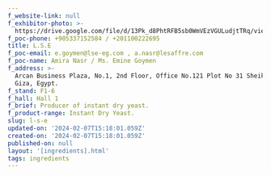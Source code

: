 ```yaml
---
f_website-link: null
f_exhibitor-photo: >-
  https://drive.google.com/file/d/13Pk_d8PhtRFB5sb0WmVEzVGULudjtTRq/view?usp=drive_link
f_poc-phone: +905337152584 / +201100222695
title: L.S.E
f_poc-email: e.goymen@lse-eg.com , a.nasr@lesaffre.com
f_poc-name: Amira Nasr / Ms. Emine Goymen
f_address: >-
  Arcan Business Plaza, No.1, 2nd Floor, Office No.121 Plot No 31 Sheikh Zaied,
  Giza, Egypt.
f_stand: F1-6
f_hall: Hall 1
f_brief: Producer of instant dry yeast.
f_product-range: Instant Dry Yeast.
slug: l-s-e
updated-on: '2024-02-07T15:18:01.059Z'
created-on: '2024-02-07T15:18:01.059Z'
published-on: null
layout: '[ingredients].html'
tags: ingredients
---
```



